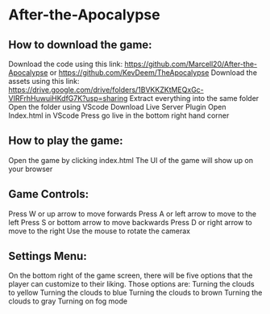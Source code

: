 # After-the-Apocalypse

## How to download the game:
Download the code using this link:  https://github.com/Marcell20/After-the-Apocalypse or https://github.com/KevDeem/TheApocalypse
Download the assets using this link: https://drive.google.com/drive/folders/1BVKKZKtMEQxGc-VIRFrhHuwuiHKdfG7K?usp=sharing
Extract everything into the same folder
Open the folder using VScode
Download Live Server Plugin
Open Index.html in VScode
Press go live in the bottom right hand corner

## How to play the game:
Open the game by clicking index.html
The UI of the game will show up on your browser

## Game Controls:
Press W or up arrow to move forwards
Press A or left arrow to move to the left
Press S or bottom arrow to move backwards
Press D or right arrow  to move to the right
Use the mouse to rotate the camerax

## Settings Menu:
On the bottom right of the game screen, there will be five options that the player can customize to their liking. Those options are:
Turning the clouds to yellow
Turning the clouds to blue
Turning the clouds to brown
Turning the clouds  to gray
Turning on fog mode
